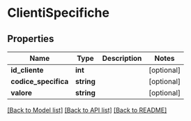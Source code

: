# ClientiSpecifiche

## Properties
Name | Type | Description | Notes
------------ | ------------- | ------------- | -------------
**id_cliente** | **int** |  | [optional] 
**codice_specifica** | **string** |  | [optional] 
**valore** | **string** |  | [optional] 

[[Back to Model list]](../README.md#documentation-for-models) [[Back to API list]](../README.md#documentation-for-api-endpoints) [[Back to README]](../README.md)


